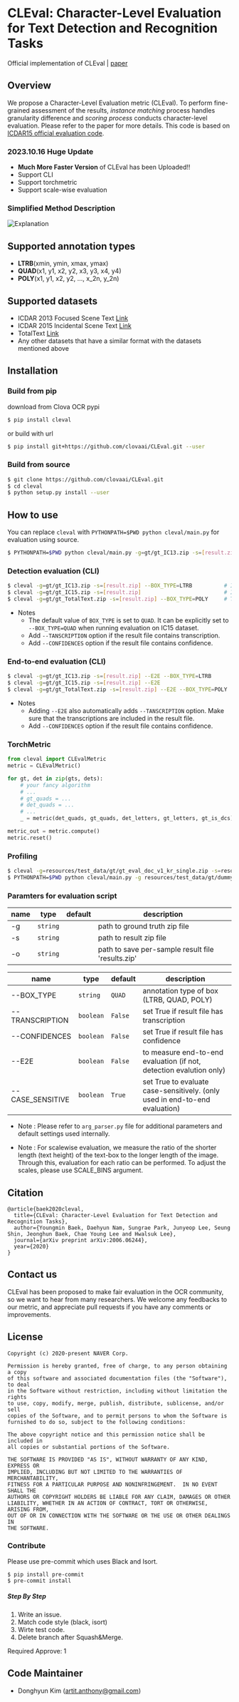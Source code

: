 # CLEval: Character-Level Evaluation for Text Detection and Recognition Tasks

Official implementation of CLEval | [paper](https://arxiv.org/abs/2006.06244)

## Overview
We propose a Character-Level Evaluation metric (CLEval). To perform fine-grained assessment of the results, *instance matching* process handles granularity difference and *scoring process* conducts character-level evaluation. Please refer to the paper for more details. This code is based on [ICDAR15 official evaluation code](http://rrc.cvc.uab.es/).

### 2023.10.16 Huge Update
- **Much More Faster Version** of CLEval has been Uploaded!!
- Support CLI 
- Support torchmetric
- Support scale-wise evaluation


### Simplified Method Description
![Explanation](resources/screenshots/explanation.gif)

## Supported annotation types
* **LTRB**(xmin, ymin, xmax, ymax)
* **QUAD**(x1, y1, x2, y2, x3, y3, x4, y4)
* **POLY**(x1, y1, x2, y2, ..., x_2n, y_2n)

## Supported datasets
* ICDAR 2013 Focused Scene Text [Link](https://rrc.cvc.uab.es/?ch=2)
* ICDAR 2015 Incidental Scene Text [Link](https://rrc.cvc.uab.es/?ch=4)
* TotalText [Link](https://github.com/cs-chan/Total-Text-Dataset)
* Any other datasets that have a similar format with the datasets mentioned above

## Installation

### Build from pip
download from Clova OCR pypi
```bash
$ pip install cleval
```

or build with url
```bash
$ pip install git+https://github.com/clovaai/CLEval.git --user
```

### Build from source

```bash
$ git clone https://github.com/clovaai/CLEval.git
$ cd cleval
$ python setup.py install --user
```

## How to use
You can replace `cleval` with `PYTHONPATH=$PWD python cleval/main.py` for evaluation using source.
```bash
$ PYTHONPATH=$PWD python cleval/main.py -g=gt/gt_IC13.zip -s=[result.zip] --BOX_TYPE=LTRB 
```

### Detection evaluation (CLI)
```bash
$ cleval -g=gt/gt_IC13.zip -s=[result.zip] --BOX_TYPE=LTRB          # IC13
$ cleval -g=gt/gt_IC15.zip -s=[result.zip]                          # IC15
$ cleval -g=gt/gt_TotalText.zip -s=[result.zip] --BOX_TYPE=POLY     # TotalText
```
* Notes
  * The default value of ```BOX_TYPE``` is set to ```QUAD```. It can be explicitly set to ```--BOX_TYPE=QUAD``` when running evaluation on IC15 dataset.
  * Add ```--TANSCRIPTION``` option if the result file contains transcription.
  * Add ```--CONFIDENCES``` option if the result file contains confidence.

### End-to-end evaluation (CLI)
```bash
$ cleval -g=gt/gt_IC13.zip -s=[result.zip] --E2E --BOX_TYPE=LTRB        # IC13
$ cleval -g=gt/gt_IC15.zip -s=[result.zip] --E2E                        # IC15
$ cleval -g=gt/gt_TotalText.zip -s=[result.zip] --E2E --BOX_TYPE=POLY   # TotalText
```
* Notes
  * Adding ```--E2E``` also automatically adds ```--TANSCRIPTION``` option. Make sure that the transcriptions are included in the result file.  
  * Add ```--CONFIDENCES``` option if the result file contains confidence.

### TorchMetric
```python
from cleval import CLEvalMetric
metric = CLEvalMetric()

for gt, det in zip(gts, dets):
    # your fancy algorithm
    # ...
    # gt_quads = ...
    # det_quads = ...
    # ...
    _ = metric(det_quads, gt_quads, det_letters, gt_letters, gt_is_dcs)

metric_out = metric.compute()
metric.reset()
```

### Profiling
```bash
$ cleval -g=resources/test_data/gt/gt_eval_doc_v1_kr_single.zip -s=resources/test_data/pred/res_eval_doc_v1_kr_single.zip --E2E -v --DEBUG --PPROFILE > profile.txt
$ PYTHONPATH=$PWD python cleval/main.py -g resources/test_data/gt/dummy_dataset_val.json -s resources/test_data/pred/dummy_dataset_val.json --SCALE_WISE --DOMAIN_WISE --ORIENTATION --E2E --ORIENTATION -v --PROFILE --DEBUG > profile.txt
```

### Paramters for evaluation script
| name | type | default | description |
| ---- | ---- | ------- | ---- |
| -g | ```string``` | | path to ground truth zip file |
| -s | ```string``` | | path to result zip file |
| -o | ```string``` | | path to save per-sample result file 'results.zip' |

| name | type | default | description |
| ---- | ---- | ------- | ---- |
| --BOX_TYPE | ```string``` | ```QUAD``` | annotation type of box (LTRB, QUAD, POLY) |
| --TRANSCRIPTION | ```boolean``` | ```False``` | set True if result file has transcription |
| --CONFIDENCES | ```boolean``` | ```False``` | set True if result file has confidence |
| --E2E | ```boolean``` | ```False``` | to measure end-to-end evaluation (if not, detection evalution only) |
| --CASE_SENSITIVE | ```boolean``` | ```True``` | set True to evaluate case-sensitively. (only used in end-to-end evaluation) |
* Note : Please refer to ```arg_parser.py``` file for additional parameters and default settings used internally.

* Note : For scalewise evaluation, we measure the ratio of the shorter length (text height) of the text-box to the longer length of the image. 
Through this, evaluation for each ratio can be performed. To adjust the scales, please use SCALE_BINS argument.

## Citation
```
@article{baek2020cleval,
  title={CLEval: Character-Level Evaluation for Text Detection and Recognition Tasks},
  author={Youngmin Baek, Daehyun Nam, Sungrae Park, Junyeop Lee, Seung Shin, Jeonghun Baek, Chae Young Lee and Hwalsuk Lee},
  journal={arXiv preprint arXiv:2006.06244},
  year={2020}
}
```

## Contact us
CLEval has been proposed to make fair evaluation in the OCR community, so we want to hear from many researchers. We welcome any feedbacks to our metric, and appreciate pull requests if you have any comments or improvements.

## License
```
Copyright (c) 2020-present NAVER Corp.

Permission is hereby granted, free of charge, to any person obtaining a copy
of this software and associated documentation files (the "Software"), to deal
in the Software without restriction, including without limitation the rights
to use, copy, modify, merge, publish, distribute, sublicense, and/or sell
copies of the Software, and to permit persons to whom the Software is
furnished to do so, subject to the following conditions:

The above copyright notice and this permission notice shall be included in
all copies or substantial portions of the Software.

THE SOFTWARE IS PROVIDED "AS IS", WITHOUT WARRANTY OF ANY KIND, EXPRESS OR
IMPLIED, INCLUDING BUT NOT LIMITED TO THE WARRANTIES OF MERCHANTABILITY,
FITNESS FOR A PARTICULAR PURPOSE AND NONINFRINGEMENT.  IN NO EVENT SHALL THE
AUTHORS OR COPYRIGHT HOLDERS BE LIABLE FOR ANY CLAIM, DAMAGES OR OTHER
LIABILITY, WHETHER IN AN ACTION OF CONTRACT, TORT OR OTHERWISE, ARISING FROM,
OUT OF OR IN CONNECTION WITH THE SOFTWARE OR THE USE OR OTHER DEALINGS IN
THE SOFTWARE.
```

### Contribute
Please use pre-commit which uses Black and Isort.
```
$ pip install pre-commit
$ pre-commit install
```

##### Step By Step
1. Write an issue.
2. Match code style (black, isort)
3. Wirte test code.
4. Delete branch after Squash&Merge.

Required Approve: 1

## Code Maintainer
- Donghyun Kim (artit.anthony@gmail.com)
